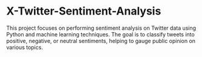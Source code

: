 # X-Twitter-Sentiment-Analysis
This project focuses on performing sentiment analysis on Twitter data using Python and machine learning techniques. The goal is to classify tweets into positive, negative, or neutral sentiments, helping to gauge public opinion on various topics.
